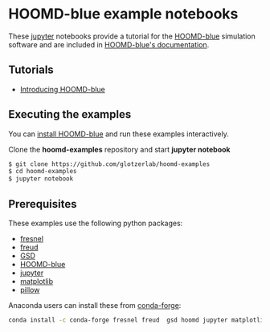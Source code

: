# HOOMD-blue example notebooks

These [jupyter](https://jupyter.org) notebooks provide a tutorial for the
[HOOMD-blue](https://glotzerlab.engin.umich.edu/hoomd-blue) simulation software
and are included in [HOOMD-blue's
documentation](http://hoomd-blue.readthedocs.io).

## Tutorials

* [Introducing HOOMD-blue](00-Introducing-HOOMD-blue/index.ipynb)

## Executing the examples

You can [install HOOMD-blue](https://hoomd-blue.readthedocs.io) and run these
examples interactively.

Clone the **hoomd-examples** repository and start **jupyter notebook**

```bash
$ git clone https://github.com/glotzerlab/hoomd-examples
$ cd hoomd-examples
$ jupyter notebook
```

## Prerequisites

These examples use the following python packages:

* [fresnel](https://github.com/glotzerlab/fresnel)
* [freud](http://glotzerlab.engin.umich.edu/freud/)
* [GSD](https://github.com/glotzerlab/gsd)
* [HOOMD-blue](http://glotzerlab.engin.umich.edu/hoomd-blue/)
* [jupyter](http://jupyter.org/)
* [matplotlib](http://matplotlib.org/)
* [pillow](https://python-pillow.org/)

Anaconda users can install these from [conda-forge](https://conda-forge.org/):

```bash
conda install -c conda-forge fresnel freud  gsd hoomd jupyter matplotlib
```
